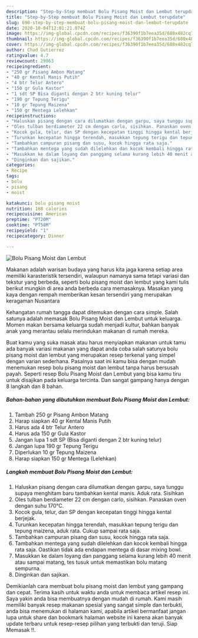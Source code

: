 ```yaml
---
description: "Step-by-Step membuat Bolu Pisang Moist dan Lembut terupdate"
title: "Step-by-Step membuat Bolu Pisang Moist dan Lembut terupdate"
slug: 690-step-by-step-membuat-bolu-pisang-moist-dan-lembut-terupdate
date: 2020-10-04T12:01:21.074Z
image: https://img-global.cpcdn.com/recipes/f36390f1b7eea35d/680x482cq70/bolu-pisang-moist-dan-lembut-foto-resep-utama.jpg
thumbnail: https://img-global.cpcdn.com/recipes/f36390f1b7eea35d/680x482cq70/bolu-pisang-moist-dan-lembut-foto-resep-utama.jpg
cover: https://img-global.cpcdn.com/recipes/f36390f1b7eea35d/680x482cq70/bolu-pisang-moist-dan-lembut-foto-resep-utama.jpg
author: Chad Gutierrez
ratingvalue: 4.7
reviewcount: 29863
recipeingredient:
- "250 gr Pisang Ambon Matang"
- "40 gr Kental Manis Putih"
- "4 btr Telur Antero"
- "150 gr Gula Kastor"
- "1 sdt SP Bisa diganti dengan 2 btr kuning telur"
- "190 gr Tepung Terigu"
- "10 gr Tepung Maizena"
- "150 gr Mentega Lelehkan"
recipeinstructions:
- "Haluskan pisang dengan cara dilumatkan dengan garpu, saya tunggu supaya menghitam baru tambahkan kental manis. Aduk rata. Sisihkan"
- "Oles tulban berdiameter 22 cm dengan carlo, sisihkan. Panaskan oven dengan suhu 170°C."
- "Kocok gula, telur, dan SP dengan kecepatan tinggi hingga kental berjejak."
- "Turunkan kecepatan hingga terendah, masukkan tepung terigu dan tepung maizena, aduk rata. Cukup sampai rata saja."
- "Tambahkan campuran pisang dan susu, kocok hingga rata saja."
- "Tambahkan mentega yang sudah dilelehkan dan kocok kembali hingga rata saja. Oastikan tidak ada endapan mentega di dasar mixing bowl."
- "Masukkan ke dalam loyang dan panggang selama kurang lebih 40 menit atau sampai matang, tes tusuk untuk memastikan bolu matang sempurna."
- "Dinginkan dan sajikan."
categories:
- Recipe
tags:
- bolu
- pisang
- moist

katakunci: bolu pisang moist 
nutrition: 168 calories
recipecuisine: American
preptime: "PT20M"
cooktime: "PT58M"
recipeyield: "1"
recipecategory: Dinner

---
```



![Bolu Pisang Moist dan Lembut](https://img-global.cpcdn.com/recipes/f36390f1b7eea35d/680x482cq70/bolu-pisang-moist-dan-lembut-foto-resep-utama.jpg)

Makanan adalah warisan budaya yang harus kita jaga karena setiap area memiliki karasteristik tersendiri, walaupun namanya sama tetapi variasi dan tekstur yang berbeda, seperti bolu pisang moist dan lembut yang kami tulis berikut mungkin di area anda berbeda cara memasaknya. Masakan yang kaya dengan rempah memberikan kesan tersendiri yang merupakan keragaman Nusantara



Kehangatan rumah tangga dapat ditemukan dengan cara simple. Salah satunya adalah memasak Bolu Pisang Moist dan Lembut untuk keluarga. Momen makan bersama keluarga sudah menjadi kultur, bahkan banyak anak yang merantau selalu merindukan makanan di rumah mereka.

Buat kamu yang suka masak atau harus menyiapkan makanan untuk tamu ada banyak variasi makanan yang dapat anda coba salah satunya bolu pisang moist dan lembut yang merupakan resep terkenal yang simpel dengan varian sederhana. Pasalnya saat ini kamu bisa dengan mudah menemukan resep bolu pisang moist dan lembut tanpa harus bersusah payah.
Seperti resep Bolu Pisang Moist dan Lembut yang bisa kamu tiru untuk disajikan pada keluarga tercinta. Dan sangat gampang hanya dengan 8 langkah dan 8 bahan.


<!--inarticleads1-->

##### Bahan-bahan yang dibutuhkan membuat Bolu Pisang Moist dan Lembut:

1. Tambah 250 gr Pisang Ambon Matang
1. Harap siapkan 40 gr Kental Manis Putih
1. Harus ada 4 btr Telur Antero
1. Harus ada 150 gr Gula Kastor
1. Jangan lupa 1 sdt SP (Bisa diganti dengan 2 btr kuning telur)
1. Jangan lupa 190 gr Tepung Terigu
1. Diperlukan 10 gr Tepung Maizena
1. Harap siapkan 150 gr Mentega (Lelehkan)




<!--inarticleads2-->

##### Langkah membuat  Bolu Pisang Moist dan Lembut:

1. Haluskan pisang dengan cara dilumatkan dengan garpu, saya tunggu supaya menghitam baru tambahkan kental manis. Aduk rata. Sisihkan
1. Oles tulban berdiameter 22 cm dengan carlo, sisihkan. Panaskan oven dengan suhu 170°C.
1. Kocok gula, telur, dan SP dengan kecepatan tinggi hingga kental berjejak.
1. Turunkan kecepatan hingga terendah, masukkan tepung terigu dan tepung maizena, aduk rata. Cukup sampai rata saja.
1. Tambahkan campuran pisang dan susu, kocok hingga rata saja.
1. Tambahkan mentega yang sudah dilelehkan dan kocok kembali hingga rata saja. Oastikan tidak ada endapan mentega di dasar mixing bowl.
1. Masukkan ke dalam loyang dan panggang selama kurang lebih 40 menit atau sampai matang, tes tusuk untuk memastikan bolu matang sempurna.
1. Dinginkan dan sajikan.




Demikianlah cara membuat bolu pisang moist dan lembut yang gampang dan cepat. Terima kasih untuk waktu anda untuk membaca artikel resep ini. Saya yakin anda bisa membuatnya dengan mudah di rumah. Kami masih memiliki banyak resep makanan spesial yang sangat simple dan terbukti, anda bisa menemukan di halaman kami, apabila artikel bermanfaat jangan lupa untuk share dan bookmark halaman website ini karena akan banyak update terbaru untuk resep-resep pilihan yang terbukti dan teruji. Siap Memasak !!. 
